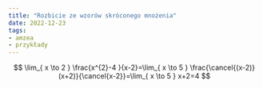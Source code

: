 ```yaml
---
title: "Rozbicie ze wzorów skróconego mnożenia"
date: 2022-12-23
tags:
- amzea
- przykłady
---
```


$$
\lim_{ x \to 2 } \frac{x^{2}-4 }{x-2}=\lim_{ x \to 5 } \frac{\cancel{(x-2)} (x+2)}{\cancel{x-2}}=\lim_{ x \to 5 } x+2=4
$$
